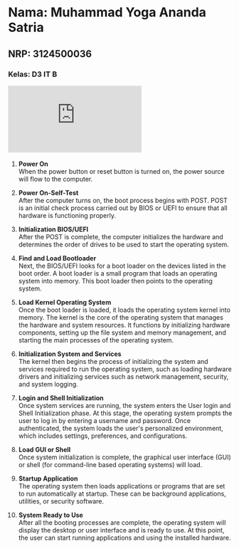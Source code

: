
# Nama: Muhammad Yoga Ananda Satria

## NRP: 3124500036
### Kelas: D3 IT B

![image url](https://github.com/Rapprince29/SISOP-2025/blob/2a5ba4194a2d56727d23dfef2eb04b1f79897e5c/Tugas3-Flowchart-Booting-Computer.pdf)

1. **Power On**  
   When the power button or reset button is turned on, the power source will flow to the computer.

2. **Power On-Self-Test**  
   After the computer turns on, the boot process begins with POST. POST is an initial check process carried out by BIOS or UEFI to ensure that all hardware is functioning properly.

3. **Initialization BIOS/UEFI**  
   After the POST is complete, the computer initializes the hardware and determines the order of drives to be used to start the operating system.

4. **Find and Load Bootloader**  
   Next, the BIOS/UEFI looks for a boot loader on the devices listed in the boot order. A boot loader is a small program that loads an operating system into memory. This boot loader then points to the operating system.

5. **Load Kernel Operating System**  
   Once the boot loader is loaded, it loads the operating system kernel into memory. The kernel is the core of the operating system that manages the hardware and system resources. It functions by initializing hardware components, setting up the file system and memory management, and starting the main processes of the operating system.

6. **Initialization System and Services**  
   The kernel then begins the process of initializing the system and services required to run the operating system, such as loading hardware drivers and initializing services such as network management, security, and system logging.

7. **Login and Shell Initialization**  
   Once system services are running, the system enters the User login and Shell Initialization phase. At this stage, the operating system prompts the user to log in by entering a username and password. Once authenticated, the system loads the user's personalized environment, which includes settings, preferences, and configurations.

8. **Load GUI or Shell**  
   Once system initialization is complete, the graphical user interface (GUI) or shell (for command-line based operating systems) will load.

9. **Startup Application**  
   The operating system then loads applications or programs that are set to run automatically at startup. These can be background applications, utilities, or security software.

10. **System Ready to Use**  
    After all the booting processes are complete, the operating system will display the desktop or user interface and is ready to use. At this point, the user can start running applications and using the installed hardware.
